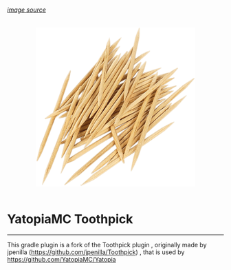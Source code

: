 ###### [image source](https://www.stickpng.com/img/kitchenware/toothpicks/scattered-toothpicks)
<div align=center>
    <!-- ./logo/Logo_Kaktusniki.png -->
    <img src="./images/Toothpick.png" width="370">
    <br /><br />
</div>

# YatopiaMC Toothpick
-----------------------
This gradle plugin is a fork of the Toothpick plugin , originally made by jpenilla (https://github.com/jpenilla/Toothpick) , that is used by https://github.com/YatopiaMC/Yatopia 

